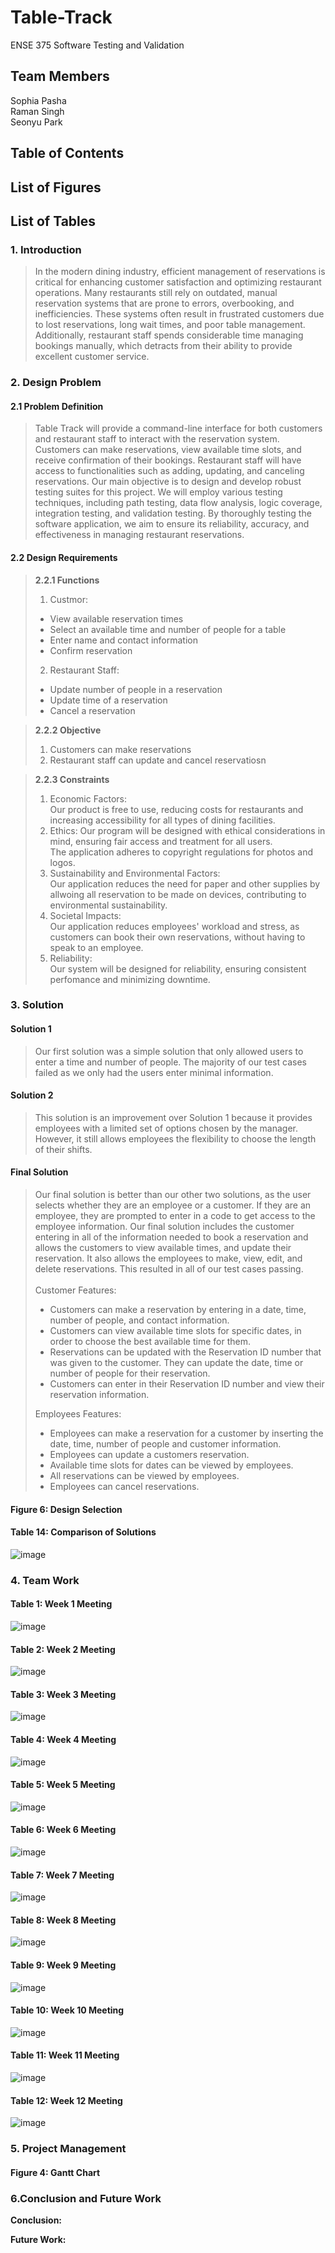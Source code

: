 
# Table-Track
ENSE 375 Software Testing and Validation


## Team Members
Sophia Pasha <br />
Raman Singh <br />
Seonyu Park <br />


## Table of Contents



## List of Figures


## List of Tables
 

### 1. Introduction <br />
> In the modern dining industry, efficient management of reservations is critical for enhancing customer satisfaction and optimizing restaurant operations. Many restaurants still rely on outdated, manual reservation systems that are prone to errors, overbooking, and inefficiencies. These systems often result in frustrated customers due to lost reservations, long wait times, and poor table management. Additionally, restaurant staff spends considerable time managing bookings manually, which detracts from their ability to provide excellent customer service.<br />
>
> 
### 2. Design Problem
#### 2.1 Problem Definition <br />
> 
> Table Track will provide a command-line interface for both customers and restaurant staff to interact with the reservation system. Customers can make reservations, view available time slots, and receive confirmation of their bookings. Restaurant staff will have access to functionalities such as adding, updating, and canceling reservations.
> Our main objective is to design and develop robust testing suites for this project. We will employ various testing techniques, including path testing, data flow analysis, logic coverage, integration testing, and validation testing. By thoroughly testing the software application, we aim to ensure its reliability, accuracy, and effectiveness in managing restaurant reservations.<br />

#### 2.2 Design Requirements <br />
> **2.2.1 Functions** <br />
> 1. Custmor:<br />
> - View available reservation times
> - Select an available time and number of people for a table
> - Enter name and contact information
> - Confirm reservation
>
> 2. Restaurant Staff:<br />
> - Update number of people in a reservation
> - Update time of a reservation
> - Cancel a reservation

 
> **2.2.2 Objective** <br />
> 1. Customers can make reservations <br />
> 2. Restaurant staff can update and cancel reservatiosn <br />

> **2.2.3 Constraints** <br />
> 1. Economic Factors:<br />
> Our product is free to use, reducing costs for restaurants and increasing accessibility for all types of dining facilities. <br />
> 2. Ethics: Our program will be designed with ethical considerations in mind, ensuring fair access and treatment for all users. <br />
> The application adheres to copyright regulations for photos and logos. <br />
> 3. Sustainability and Environmental Factors: <br />
> Our application reduces the need for paper and other supplies by allwoing all reservation to be made on devices, contributing to environmental sustainability.<br />
> 4. Societal Impacts: <br />
> Our application reduces employees' workload and stress, as customers can book their own reservations, without having to speak to an employee. <br />
> 5. Reliability: <br />
> Our system will be designed for reliability, ensuring consistent perfomance and minimizing downtime.

### 3. Solution
#### Solution 1<br />
> Our first solution was a simple solution that only allowed users to enter a time and number of people. The majority of our test cases failed as we only had the users enter minimal information.<br />
>
> 
#### Solution 2 <br />
> This solution is an improvement over Solution 1 because it provides employees with a limited set of options chosen by the manager. However, it still allows employees the flexibility to choose the length of their shifts.<br />
>
> 
#### Final Solution <br />
>  Our final solution is better than our other two solutions, as the user selects whether they are an employee or a customer. If they are an employee, they are prompted to enter in a code to get access to the employee information. Our final solution includes the customer entering in all of the information needed to book a reservation and allows the customers to view available times, and update their reservation. It also allows the employees to make, view, edit, and delete reservations. This resulted in all of our test cases passing. <br />
> <br />
> Customer Features: <br />
> - Customers can make a reservation by entering in a date, time, number of people, and contact information. <br />
> - Customers can view available time slots for specific dates, in order to choose the best available time for them. <br />
> - Reservations can be updated with the Reservation ID number that was given to the customer. They can update the date, time or number of people for their reservation. <br />
> - Customers can enter in their Reservation ID number and view their reservation information. <br />
>
> Employees Features: <br />
> - Employees can make a reservation for a customer by inserting the date, time, number of people and customer information. <br />
> - Employees can update a customers reservation. <br />
> - Available time slots for dates can be viewed by employees. <br />
> - All reservations can be viewed by employees. <br />
> - Employees can cancel reservations. <br />

#### Figure 6: Design Selection <br  />

#### Table 14: Comparison of Solutions
![image](https://github.com/user-attachments/assets/ae42218f-be82-4ae6-bcb6-10f498387b3d)


### 4. Team Work
#### Table 1: Week 1 Meeting 
![image](https://github.com/user-attachments/assets/a059f338-5d62-4538-83d1-cdf9268f583d)

#### Table 2: Week 2 Meeting
![image](https://github.com/user-attachments/assets/63a7ce2a-6984-414c-818e-533bcbf82fa2)

#### Table 3: Week 3 Meeting
![image](https://github.com/user-attachments/assets/cffb2bee-4ea9-443d-93b5-75ecc25210ff)

#### Table 4: Week 4 Meeting
![image](https://github.com/user-attachments/assets/d40fb28c-69fa-4fc6-8fef-fc2fe5ac0fff)

#### Table 5: Week 5 Meeting
![image](https://github.com/user-attachments/assets/cea7738d-3589-4760-a118-2d8f11fee67a)

#### Table 6: Week 6 Meeting
![image](https://github.com/user-attachments/assets/2772ee78-8da3-4104-9381-9bcc19c0a5fe)

#### Table 7: Week 7 Meeting
![image](https://github.com/user-attachments/assets/8217de43-73f3-4c3a-9ad2-7742e217edfa)

#### Table 8: Week 8 Meeting
![image](https://github.com/user-attachments/assets/fa592ac0-4b9c-400f-a144-35e2fffbee1f)
 
#### Table 9: Week 9 Meeting
![image](https://github.com/user-attachments/assets/fa82afc2-c6b7-4255-873a-01170badcc9e)

#### Table 10: Week 10 Meeting
![image](https://github.com/user-attachments/assets/5cd4fed1-350f-47a8-a2ab-924edf1dba4e)

#### Table 11: Week 11 Meeting
![image](https://github.com/user-attachments/assets/d0efb7a5-0f81-426b-9a6b-6e3aa750584a)
 
#### Table 12: Week 12 Meeting
![image](https://github.com/user-attachments/assets/35b36712-c7e1-45c8-a2dd-99748bfb89fc)

### 5. Project Management
#### Figure 4: Gantt Chart


### 6.Conclusion and Future Work
**Conclusion:** <br />

**Future Work:** <br />
